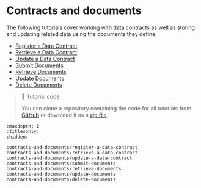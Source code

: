 # Contracts and documents

The following tutorials cover working with data contracts as well as storing and updating related data using the documents they define.

- [Register a Data Contract](doc:tutorial-register-a-data-contract) 
- [Retrieve a Data Contract](doc:tutorial-retrieve-a-data-contract) 
- [Update a Data Contract](doc:tutorial-update-a-data-contract)
- [Submit Documents](doc:tutorial-submit-documents) 
- [Retrieve Documents](doc:tutorial-retrieve-documents) 
- [Update Documents](doc:tutorial-update-documents) 
- [Delete Documents](doc:tutorial-delete-documents)

> 📘 Tutorial code
>
> You can clone a repository containing the code for all tutorials from <a href="https://github.com/dashevo/platform-readme-tutorials#readme" target="_blank">GitHub</a> or download it as a [zip file](https://github.com/dashevo/platform-readme-tutorials/archive/refs/heads/main.zip).

```{toctree}
:maxdepth: 2
:titlesonly:
:hidden:

contracts-and-documents/register-a-data-contract
contracts-and-documents/retrieve-a-data-contract
contracts-and-documents/update-a-data-contract
contracts-and-documents/submit-documents
contracts-and-documents/retrieve-documents
contracts-and-documents/update-documents
contracts-and-documents/delete-documents
```
